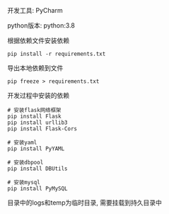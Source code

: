 开发工具: PyCharm

python版本: python:3.8

根据依赖文件安装依赖

```
pip install -r requirements.txt
```

导出本地依赖到文件

```
pip freeze > requirements.txt
```

开发过程中安装的依赖

```
# 安装flask网络框架
pip install Flask
pip install urllib3
pip install Flask-Cors

# 安装yaml
pip install PyYAML

# 安装dbpool
pip install DBUtils

# 安装mysql
pip install PyMySQL
```



目录中的logs和temp为临时目录, 需要挂载到持久目录中